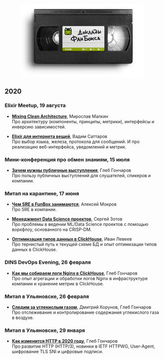 <p align="center"><img src="logo@2x.png" width="400"></p>

## 2020

### Elixir Meetup, 19 августа

- **[Mixing Clean Architecture](/meetups/2020-08-19-elixir/01-mixing-clean-architecture/)**, Мирослав Малкин<br>
  Про архитектуру (компоненты, принципы, метрики), интерфейсы и инверсию зависимостей.

- **[Elixir для интернета вещей](/meetups/2020-08-19-elixir/02-internet-of-things/)**, Вадим Саттаров<br>
  Про выбор языка, железа, протокола для сообщений. И про реализацию веб-интерфейса, уведомлений и метрик.


### Мини-конференция про обмен знаниям, 15 июля

- **[Зачем нужны публичные выступления](/meetups/2020-07-15-knowledge-sharing/01-public-talks/)**, Глеб Гончаров<br>
  Про пользу публичных выступлений для слушателей, спикеров и компании.


### Митап на карантине, 17 июня

- **[Чем SRE в FunBox занимаются](/meetups/2020-06-17-quarantine/01-sre/)**, Алексей Мокров<br>
  Про SRE в компании. 

- **[Менеджмент Data Science проектов](/meetups/2020-06-17-quarantine/02-crisp-dm/)**, Сергей Зотов<br>
  Про проблемы в ведении ML/Data Science проектов с помощью воркфлоу, основанного на CRISP-DM.

- **[Оптимизация типов данных в ClickHouse](/meetups/2020-06-17-quarantine/03-clickhouse-data-types-optimization/)**, Иван Левеев<br>
  Про тернистый путь к текущей схеме БД и опыт оптимизации типов данных в ClickHouse.


### DINS DevOps Evening, 26 февраля

- **[Как мы собираем логи Nginx в ClickHouse](/meetups/2020-05-26-dins-devops-evening/01-nginx-logging-with-clickhouse/)**, Глеб Гончаров<br>
  Про опыт агрегации и обработки логов Nginx в инфраструктуре компании и хранение метрик в ClickHouse.


### Митап в Ульяновске, 26 февраля

- **[Следим за углекислым газом](/meetups/2020-02-26-ulsk/01-co2/)**, Дмитрий Корунов, Глеб Гончаров<br>
  Про отслеживание и контролирование содержания углекислого газа в воздухе.


### Митап в Ульяновске, 29 января

- **[Как изменится HTTP в 2020 году](/meetups/2020-01-29-ulsk/01-http-2020/)**, Глеб Гончаров<br>
  Про развитие HTTP (HTTP/3), новинки в IETF HTTPWG, User-Agent, шифрование TLS SNI и цифровые подписи.
